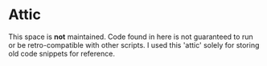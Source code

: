 # Attic

This space is **not** maintained. Code found in here is not guaranteed to run or be retro-compatible with other scripts. I used this 'attic' solely for storing old code snippets for reference.